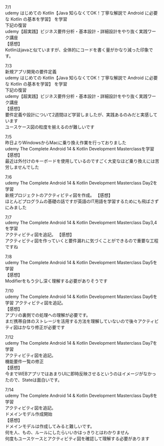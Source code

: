7/1<br>
udemy はじめての Kotlin【Java 知らなくてOK！丁寧な解説で Android に必要な Kotlin の基本を学習】
を学習<br>
下記の復習<br>
udemy【超実践】ビジネス要件分析・基本設計・詳細設計をやり抜く実践ワーク講座<br>
【感想】<br>
Kotlinはjavaと似ていますが、全体的にコードを書く量がかなり減った印象です。<br>

7/3<br>
新規アプリ開発の要件定義<br>
udemy はじめての Kotlin【Java 知らなくてOK！丁寧な解説で Android に必要な Kotlin の基本を学習】
を学習<br>
下記の復習<br>
udemy【超実践】ビジネス要件分析・基本設計・詳細設計をやり抜く実践ワーク講座<br>
【感想】<br>
要件定義や設計について2週間ほど学習しましたが、実践あるのみだと実感しています<br>
ユースケース図の粒度を揃えるのが難しいです<br>

7/5<br>
昨日よりWindowsからMacに乗り換え作業を行っておりました<br>
udemy The Complete Android 14 & Kotlin Development Masterclassを学習<br>
【感想】<br>
最近は外付けのキーボードを使用しているのですごく大変なほど乗り換えには苦労しませんでした<br>

7/6<br>
udemy The Complete Android 14 & Kotlin Development Masterclass Day2を学習<br>
新規プロジェクトのアクティビティ図を作成。
【感想】<br>
ほとんどプログラムの基礎の話ですが英語のIT用語を学習するためにも飛ばさずにみました<br>

7/7<br>
udemy The Complete Android 14 & Kotlin Development Masterclass Day3,4を学習<br>
アクティビティ図を追記。
【感想】<br>
アクティビティ図を作っていくと要件漏れに気づくことができるので重要な工程ですね<br>

7/8<br>
udemy The Complete Android 14 & Kotlin Development Masterclass Day5を学習<br>
【感想】<br>
Modifierをもう少し深く理解する必要がありそうです<br>

7/10<br>
udemy The Complete Android 14 & Kotlin Development Masterclass Day6を学習
アクティビティ図を追記。<br>
【感想】<br>
アプリの裏側での処理への理解が必要です。<br>
まだ携帯自体のストレージを活用する方法を理解していないので後々アクティビティ図はかなり修正が必要です<br>

7/12<br>
udemy The Complete Android 14 & Kotlin Development Masterclass Day7を学習<br>
アクティビティ図を追記。<br>
機能要件一覧の修正<br>
【感想】<br>
今までWEBアプリではあまりUIに即時反映させるというのはイメージがなかったので、Stateは面白いです。<br>

7/14<br>
udemy The Complete Android 14 & Kotlin Development Masterclass Day8を学習<br>
アクティビティ図を追記。<br>
ドメインモデル作成開始<br>
【感想】<br>
ドメインモデルは作成してみると難しいです。<br>
何を人、もの、ルールにしたらいいかはっきりとはわかりません<br>
何度もユースケースとアクティビティ図を確認して理解する必要があります<br>





